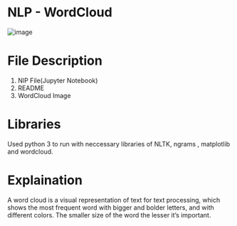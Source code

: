 # NLP - WordCloud
 
![image](https://user-images.githubusercontent.com/84785759/120231646-70873680-c26f-11eb-875f-b71c441b7196.png)

# File Description
  1. NlP File(Jupyter Notebook)
  2. README
  3. WordCloud Image
  
 # Libraries
   Used python 3 to run with neccessary libraries of NLTK, ngrams , matplotlib and wordcloud.
   
# Explaination 
   A word cloud is a visual representation of text for text processing, which shows the most frequent word with bigger and bolder letters, and with different colors.
   The smaller size of the word the lesser it’s important.
